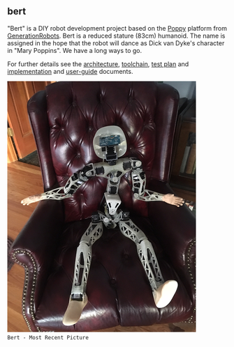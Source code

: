 ## bert
"Bert" is a DIY robot development project based on the [Poppy](https://www.poppy-project.org/en/) platform from [GenerationRobots](https://www.generationrobots.com/en/278-poppy-humanoid-robot). Bert is a reduced stature (83cm) humanoid. The name is assigned in the hope that the robot will dance as Dick van Dyke's character in "Mary Poppins". We have a long ways to go.


 For further details see the [architecture](http://github.com/chuckcoughlin/bert/tree/master/docs/architecture.md), [toolchain](https://github.com/chuckcoughlin/bert/tree/master/docs/toolchain.md), [test plan](https://github.com/chuckcoughlin/bert/tree/master/docs/testplan.md) and [implementation](https://github.com/chuckcoughlin/bert/tree/master/docs/implementation.md) and [user-guide](http://github.com/chuckcoughlin/bert/tree/master/docs/user-guide.md) documents.

 ![Bert](/images/current_state.png)
 ```                  Bert - Most Recent Picture     ```
